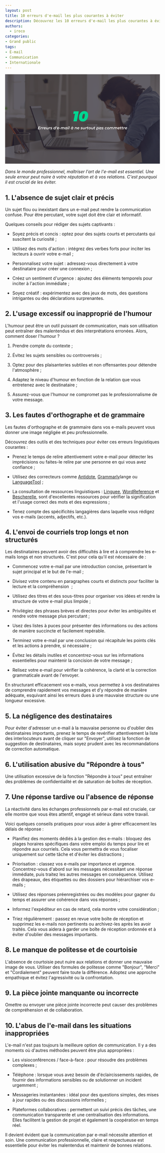 ```yaml
---
layout: post
title: 10 erreurs d'e-mail les plus courantes à éviter
description: Découvrez les 10 erreurs d'e-mail les plus courantes à éviter pour préserver votre réputation professionnelle et améliorer votre communication écrite.
authors:
  - iroco
categories:
- Grand public
tags:
- E-mail
- Communication
- Internationale
---
```

![Illustration de l'article](/images/erreurs-email/erreurs-email.png)

*Dans le monde professionnel, maîtriser l'art de l'e-mail est essentiel. Une seule erreur peut nuire à votre réputation et à vos relations. C'est pourquoi il est crucial de les éviter.*

## 1. L'absence de sujet clair et précis
Un sujet flou ou inexistant dans un e-mail peut rendre la communication confuse. Pour être percutant, votre sujet doit être clair et informatif. 

Quelques conseils pour rédiger des sujets captivants :

* Soyez précis et concis : optez pour des sujets courts et percutants qui suscitent la curiosité ;

* Utilisez des mots d'action : intégrez des verbes forts pour inciter les lecteurs à ouvrir votre e-mail ; 

* Personnalisez votre sujet : adressez-vous directement à votre destinataire pour créer une connexion ; 

* Créez un sentiment d'urgence : ajoutez des éléments temporels pour inciter à l'action immédiate ; 

* Soyez créatif : expérimentez avec des jeux de mots, des questions intrigantes ou des déclarations surprenantes.

## 2. L'usage excessif ou inapproprié de l'humour
L'humour peut être un outil puissant de communication, mais son utilisation peut entraîner des malentendus et des interprétations erronées. Alors, comment doser l'humour ?

1. Prendre compte du contexte ;

2. Évitez les sujets sensibles ou controversés ; 

3. Optez pour des plaisanteries subtiles et non offensantes pour détendre l'atmosphère ;

4. Adaptez le niveau d'humour en fonction de la relation que vous entretenez avec le destinataire ;

5. Assurez-vous que l'humour ne compromet pas le professionnalisme de votre message.

## 3. Les fautes d'orthographe et de grammaire
Les fautes d'orthographe et de grammaire dans vos e-mails peuvent vous donner une image négligée et peu professionnelle. 

Découvrez des outils et des techniques pour éviter ces erreurs linguistiques courantes : 

* Prenez le temps de relire attentivement votre e-mail pour détecter les imprécisions ou faites-le relire par une personne en qui vous avez confiance ;

* Utilisez des correcteurs comme [Antidote](https://www.antidote.info/fr/), [Grammarly](https://www.grammarly.com/)lange ou [LanguageTool](https://languagetool.org/fr) ; 

* La consultation de ressources linguistiques : [Linguee](https://www.linguee.fr/), [WordReference](https://www.wordreference.com/fr/) et [Bescherelle](https://conjugaison.bescherelle.com/), sont d'excellentes ressources pour vérifier la signification et l'usage correct des mots et des expressions ; 

* Tenez compte des spécificités langagières dans laquelle vous rédigez vos e-mails (accents, adjectifs, etc.).

## 4. L'envoi de courriels trop longs et non structurés
 Les destinataires peuvent avoir des difficultés à lire et à comprendre les e-mails longs et non structurés. C'est pour cela qu'il est nécessaire de : 

* Commencez votre e-mail par une introduction concise, présentant le sujet principal et le but de l'e-mail ;

* Divisez votre contenu en paragraphes courts et distincts pour faciliter la lecture et la compréhension  ;

* Utilisez des titres et des sous-titres pour organiser vos idées et rendre la structure de votre e-mail plus limpide ;

* Privilégiez des phrases brèves et directes pour éviter les ambiguïtés et rendre votre message plus percutant ;

* Usez des listes à puces pour présenter des informations ou des actions de manière succincte et facilement repérable.

* Terminez votre e-mail par une conclusion qui récapitule les points clés et les actions à prendre, si nécessaire ;

* Évitez les détails inutiles et concentrez-vous sur les informations essentielles pour maintenir la concision de votre message ;

* Relisez votre e-mail pour vérifier la cohérence, la clarté et la correction grammaticale avant de l'envoyer.

En structurant efficacement vos e-mails, vous permettez à vos destinataires de comprendre rapidement vos messages et d'y répondre de manière adéquate, esquivant ainsi les erreurs dues à une mauvaise structure ou une longueur excessive.

## 5. La négligence des destinataires
Pour éviter d'adresser un e-mail à la mauvaise personne ou d'oublier des destinataires importants, prenez le temps de revérifier attentivement la liste des interlocuteurs avant de cliquer sur "Envoyer", utilisez la fonction de suggestion de destinataires, mais soyez prudent avec les recommandations de correction automatique. 

## 6. L'utilisation abusive du "Répondre à tous"
Une utilisation excessive de la fonction "Répondre à tous" peut entraîner des problèmes de confidentialité et de saturation de boîtes de réception.

## 7. Une réponse tardive ou l'absence de réponse
La réactivité dans les échanges professionnels par e-mail est cruciale, car elle montre que vous êtes attentif, engagé et sérieux dans votre travail. 

Voici quelques conseils pratiques pour vous aider à gérer efficacement les délais de réponse :

* Planifiez des moments dédiés à la gestion des e-mails : bloquez des plages horaires spécifiques dans votre emploi du temps pour lire et répondre aux courriels. Cela vous permettra de vous focaliser uniquement sur cette tâche et d'éviter les distractions ;

* Priorisation : classez vos e-mails par importance et urgence. Concentrez-vous d'abord sur les messages nécessitant une réponse immédiate, puis traitez les autres messages en conséquence. Utilisez des drapeaux, des étiquettes ou des dossiers pour hiérarchiser vos e-mails ;

* Utilisez des réponses préenregistrées ou des modèles pour gagner du temps et assurer une cohérence dans vos réponses ;

* Informez l'expéditeur en cas de retard, cela montre votre considération ;

* Triez régulièrement : passez en revue votre boîte de réception et supprimez les e-mails non pertinents ou archivez-les après les avoir traités. Cela vous aidera à garder une boîte de réception ordonnée et à éviter d'oublier des messages importants.

## 8. Le manque de politesse et de courtoisie
L'absence de courtoisie peut nuire aux relations et donner une mauvaise image de vous. Utiliser des formules de politesse comme "Bonjour", "Merci" et "Cordialement" peuvent faire toute la différence. Adoptez une approche empathique et évitez l'agressivité ou la confrontation.

## 9. La pièce jointe manquante ou incorrecte
Omettre ou envoyer une pièce jointe incorrecte peut causer des problèmes de compréhension et de collaboration. 

## 10. L'abus de l'e-mail dans les situations inappropriées
L'e-mail n'est pas toujours la meilleure option de communication. Il y a des moments où d'autres méthodes peuvent être plus appropriées : 

* Les visioconférences / face-à-face : pour résoudre des problèmes complexes ;

* Téléphone : lorsque vous avez besoin de d'éclaircissements rapides, de fournir des informations sensibles ou de solutionner un incident urgemment ; 

* Messageries instantanées : idéal pour des questions simples, des mises à jour rapides ou des discussions informelles ;

* Plateformes collaboratives : permettent un suivi précis des tâches, une communication transparente et une centralisation des informations. Elles facilitent la gestion de projet et  également la coopération en temps réel.

Il devient évident que la communication par e-mail nécessite attention et soin. Une communication professionnelle, claire et respectueuse est essentielle pour éviter les malentendus et maintenir de bonnes relations.
